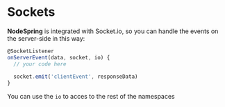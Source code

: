 # Sockets

**NodeSpring** is integrated with Socket.io, so you can handle the events on the server-side in this way:

```javascript
@SocketListener
onServerEvent(data, socket, io) {
  // your code here
  
  socket.emit('clientEvent', responseData)
}
```

You can use the `io` to acces to the rest of the namespaces